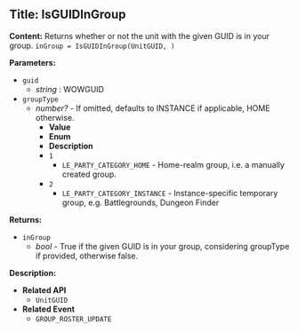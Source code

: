 ## Title: IsGUIDInGroup

**Content:**
Returns whether or not the unit with the given GUID is in your group.
`inGroup = IsGUIDInGroup(UnitGUID, )`

**Parameters:**
- `guid`
  - *string* : WOWGUID
- `groupType`
  - *number?* - If omitted, defaults to INSTANCE if applicable, HOME otherwise.
    - **Value**
    - **Enum**
    - **Description**
    - `1`
      - `LE_PARTY_CATEGORY_HOME` - Home-realm group, i.e. a manually created group.
    - `2`
      - `LE_PARTY_CATEGORY_INSTANCE` - Instance-specific temporary group, e.g. Battlegrounds, Dungeon Finder

**Returns:**
- `inGroup`
  - *bool* - True if the given GUID is in your group, considering groupType if provided, otherwise false.

**Description:**
- **Related API**
  - `UnitGUID`
- **Related Event**
  - `GROUP_ROSTER_UPDATE`